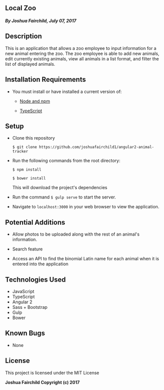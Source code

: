 ## Local Zoo

##### By **Joshua Fairchild, July 07, 2017**

## Description

This is an application that allows a zoo employee to input information for a new animal entering the zoo. The zoo employee is able to add new animals, edit currently existing animals, view all animals in a list format, and filter the list of displayed animals.

## Installation Requirements

* You must install or have installed a current version of:

  * [Node and npm](https://nodejs.org/en/)

  * [TypeScript](https://www.typescriptlang.org/#download-links)

## Setup

* Clone this repository

  `$ git clone https://github.com/joshuafairchild1/angular2-animal-tracker`


* Run the following commands from the root directory:

  `$ npm install`

  `$ bower install`

  This will download the project's dependencies


* Run the command `$ gulp serve` to start the server.

* Navigate to `localhost:3000` in your web browser to view the application.

## Potential Additions

* Allow photos to be uploaded along with the rest of an animal's information.

* Search feature

* Access an API to find the binomial Latin name for each animal when it is entered into the application


## Technologies Used

* JavaScript
* TypeScript
* Angular 2
* Sass + Bootstrap
* Gulp
* Bower

## Known Bugs

* None

## License

This project is licensed under the MIT License

**Joshua Fairchild Copyright (c) 2017**
